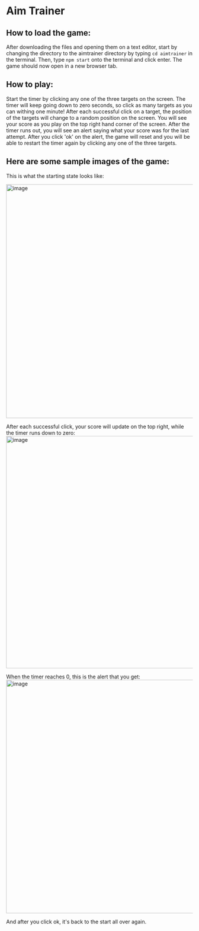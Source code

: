 # **Aim Trainer**

## **How to load the game:**

After downloading the files and opening them on a text editor, start by changing the directory to the aimtrainer directory by typing `cd aimtrainer` in the terminal. Then, type `npm start` onto the terminal and click enter. The game should now open in a new browser tab. 

## **How to play:**

Start the timer by clicking any one of the three targets on the screen. The timer will keep going down to zero seconds, so click as many targets as you can withing one minute! After each successful click on a target, the position of the targets will change to a random position on the screen. You will see your score as you play on the top right hand corner of the screen. After the timer runs out, you will see an alert saying what your score was for the last attempt. After you click 'ok' on the alert, the game will reset and you will be able to restart the timer again by clicking any one of the three targets. 

## **Here are some sample images of the game:**

This is what the starting state looks like:

<img width="631" alt="image" src="https://user-images.githubusercontent.com/45811245/180126567-dd81a3a8-8500-4f82-a92a-038d290b349c.png">


After each successful click, your score will update on the top right, while the timer runs down to zero:
<img width="627" alt="image" src="https://user-images.githubusercontent.com/45811245/180126696-a07ad4fb-9b72-4c9b-b107-98556a00d440.png">


When the timer reaches 0, this is the alert that you get:
<img width="630" alt="image" src="https://user-images.githubusercontent.com/45811245/180126809-ad4bb59e-420d-49dc-a941-9b4eb43c233d.png">


And after you click ok, it's back to the start all over again. 
